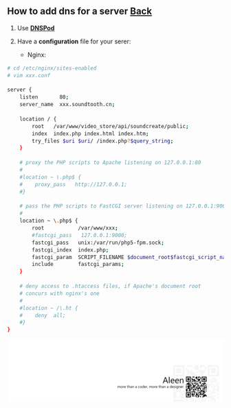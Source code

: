 ## How to add dns for a server [Back](./qa.md)

1. Use [**DNSPod**](www.dnspod.cn)
2. Have a **configuration** file for your serer:

    - Nginx:

```bash
# cd /etc/nginx/sites-enabled
# vim xxx.conf

server {
    listen       80;
    server_name  xxx.soundtooth.cn;
    
    location / {
        root   /var/www/video_store/api/soundcreate/public;
        index  index.php index.html index.htm;
        try_files $uri $uri/ /index.php?$query_string;
    }
    
    # proxy the PHP scripts to Apache listening on 127.0.0.1:80
    #
    #location ~ \.php$ {
    #    proxy_pass   http://127.0.0.1;
    #}
    
    # pass the PHP scripts to FastCGI server listening on 127.0.0.1:9000
    #
    location ~ \.php$ {
        root           /var/www/xxx;
        #fastcgi_pass   127.0.0.1:9000;
        fastcgi_pass   unix:/var/run/php5-fpm.sock;
        fastcgi_index  index.php;
        fastcgi_param  SCRIPT_FILENAME $document_root$fastcgi_script_name;
        include        fastcgi_params;
    }
    
    # deny access to .htaccess files, if Apache's document root
    # concurs with nginx's one
    #
    #location ~ /\.ht {
    #    deny  all;
    #}
}
```

<a href="http://aleen42.github.io/" target="_blank" ><img src="./../pic/tail.gif"></a>
